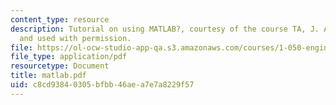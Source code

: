 ```yaml
---
content_type: resource
description: Tutorial on using MATLAB?, courtesy of the course TA, J. Alberto Ortega,
  and used with permission.
file: https://ol-ocw-studio-app-qa.s3.amazonaws.com/courses/1-050-engineering-mechanics-i-fall-2007/c8cd93840305bfbb46aea7e7a8229f57_matlab.pdf
file_type: application/pdf
resourcetype: Document
title: matlab.pdf
uid: c8cd9384-0305-bfbb-46ae-a7e7a8229f57
---
```

